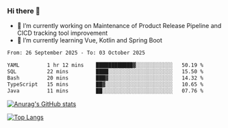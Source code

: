 ### Hi there 👋

- 🔭 I’m currently working on Maintenance of Product Release Pipeline and CICD tracking tool improvement
- 🌱 I’m currently learning Vue, Kotlin and Spring Boot

<!--START_SECTION:waka-->

```txt
From: 26 September 2025 - To: 03 October 2025

YAML         1 hr 12 mins    ████████████▓░░░░░░░░░░░░   50.19 %
SQL          22 mins         ████░░░░░░░░░░░░░░░░░░░░░   15.50 %
Bash         20 mins         ███▓░░░░░░░░░░░░░░░░░░░░░   14.32 %
TypeScript   15 mins         ██▓░░░░░░░░░░░░░░░░░░░░░░   10.65 %
Java         11 mins         ██░░░░░░░░░░░░░░░░░░░░░░░   07.76 %
```

<!--END_SECTION:waka-->

[![Anurag's GitHub stats](https://github-readme-stats.vercel.app/api?username=yunhao981&show_icons=true&theme=solarized-dark)](https://github.com/anuraghazra/github-readme-stats)

[![Top Langs](https://github-readme-stats.vercel.app/api/top-langs/?username=yunhao981&theme=solarized-dark&layout=compact)](https://github.com/anuraghazra/github-readme-stats)

<!--
**yunhao981/yunhao981** is a ✨ _special_ ✨ repository because its `README.md` (this file) appears on your GitHub profile.

Here are some ideas to get you started:

- 🔭 I’m currently working on Maintenance of Release Pipeline and CICD tracking tool improvement
- 🌱 I’m currently learning Vue, Kotlin and Spring Boot
- 👯 I’m looking to collaborate on ...
- 🤔 I’m looking for help with ...
- 💬 Ask me about ...
- 📫 How to reach me: ...
- 😄 Pronouns: ...
- ⚡ Fun fact: ...
-->


